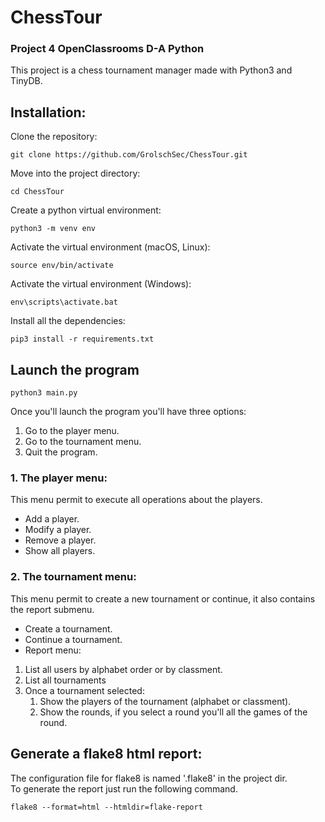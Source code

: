 # ChessTour
### Project 4 OpenClassrooms D-A Python
This project is a chess tournament manager made with Python3 and TinyDB.
## Installation:

Clone the repository:
```
git clone https://github.com/GrolschSec/ChessTour.git 
```  
Move into the project directory:
```
cd ChessTour
```  
Create a python virtual environment:
```
python3 -m venv env
```  
Activate the virtual environment (macOS, Linux):
```
source env/bin/activate  
```
Activate the virtual environment (Windows):
```
env\scripts\activate.bat
```
Install all the dependencies:
```
pip3 install -r requirements.txt
```

## Launch the program  
```
python3 main.py
```
Once you'll launch the program you'll have three options:  
1. Go to the player menu.
2. Go to the tournament menu.
3. Quit the program.


### 1. The player menu:  
This menu permit to execute all operations about the players.  
- Add a player.
- Modify a player.
- Remove a player.
- Show all players.

### 2. The tournament menu:
This menu permit to create a new tournament or continue, it also contains the report submenu.  
- Create a tournament.
- Continue a tournament.
- Report menu:
1. List all users by alphabet order or by classment.
2. List all tournaments
3. Once a tournament selected:
    1. Show the players of the tournament (alphabet or classment).
    2. Show the rounds, if you select a round you'll all the games of the round.  


## Generate a flake8 html report:
The configuration file for flake8 is named '.flake8' in the project dir.  
To generate the report just run the following command.  
```
flake8 --format=html --htmldir=flake-report
```

